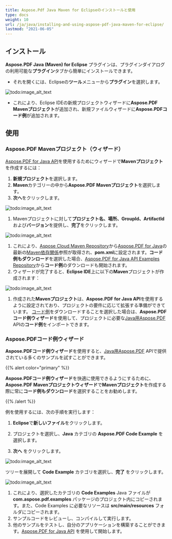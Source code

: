 ```yaml
---
title: Aspose.Pdf Java Maven for Eclipseのインストールと使用
type: docs
weight: 10
url: /ja/java/installing-and-using-aspose-pdf-java-maven-for-eclipse/
lastmod: "2021-06-05"
---
```


## インストール

**Aspose.PDF Java (Maven) for Eclipse** プラグインは、プラグインダイアログの利用可能な**プラグイン**タブから簡単にインストールできます。

- それを開くには、Eclipseの**ツール**メニューから**プラグイン**を選択します。

![todo:image_alt_text](https://i.imgur.com/PCMRMUT.png)

- これにより、Eclipse IDEの新規プロジェクトウィザードに**Aspose.PDF Mavenプロジェクト**が追加され、新規ファイルウィザードに**Aspose.PDFコード例**が追加されます。

## 使用

### Aspose.PDF Mavenプロジェクト（ウィザード）

[Aspose.PDF for Java API](http://www.aspose.com/java/pdf-component.aspx)を使用するためにウィザードで**Mavenプロジェクト**を作成するには：

1. **新規プロジェクト**を選択します。
1. **Maven**カテゴリーの中から**Aspose.PDF Mavenプロジェクト**を選択します。
1. **次へ**をクリックします。

![todo:image_alt_text](https://i.imgur.com/6iywqND.png)

1. Mavenプロジェクトに対して**プロジェクト名、場所、GroupId、ArtifactId**および**バージョン**を提供し、**完了**をクリックします。

![todo:image_alt_text](https://i.imgur.com/zURjIn1.png)

1. これにより、[Aspose Cloud Maven Repository](https://repository.aspose.com/webapp/#/artifacts/browse/tree/General/repo)から[Aspose.PDF for Java](http://www.aspose.com/java/pdf-component.aspx)の最新の[Maven依存関係](https://repository.aspose.com/webapp/#/artifacts/browse/tree/General/repo/com/aspose/aspose-pdf/)参照が取得され、**pom.xml**に設定されます。**コード例もダウンロード**を選択した場合、[Aspose.PDF for Java API Examples Repository](https://github.com/aspose-pdf/Aspose.PDF-for-Java/tree/master/Examples)から**コード例**のダウンロードも開始されます。
1. ウィザードが完了すると、**Eclipse IDE**上に以下の**Maven**プロジェクトが作成されます：

![todo:image_alt_text](https://i.imgur.com/xRfHrku.png)

1. 作成された**Mavenプロジェクト**は、**Aspose.PDF for Java API**を使用するように設定されており、プロジェクトの要件に応じて拡張する準備ができています。
   [コード例](https://github.com/aspose-pdf/Aspose.PDF-for-Java/tree/master/Examples)をダウンロードすることを選択した場合は、**Aspose.PDFコード例ウィザード**を使用して、プロジェクトに必要な[Java用Aspose.PDF](http://www.aspose.com/java/pdf-component.aspx) APIの**コード例**をインポートできます。

### Aspose.PDFコード例ウィザード

**Aspose.PDFコード例ウィザード**を使用すると、[Java用Aspose.PDF](http://www.aspose.com/java/pdf-component.aspx) APIで提供されている多くのサンプルを試すことができます。

{{% alert color="primary" %}}

**Aspose.PDFコード例ウィザード**を快適に使用できるようにするために、**Aspose.PDF Mavenプロジェクトウィザード**で**Mavenプロジェクト**を作成する際に常に**コード例もダウンロード**を選択することをお勧めします。

{{% /alert %}}

例を使用するには、次の手順を実行します：

1. **Eclipse**で**新しいファイル**をクリックします。

1. プロジェクトを選択し、**Java** カテゴリの **Aspose.PDF Code Example** を選択します。
1. **次へ** をクリックします。

![todo:image_alt_text](https://i.imgur.com/AuWybe8.png)

ツリーを展開して **Code Example** カテゴリを選択し、**完了** をクリックします。

![todo:image_alt_text](https://i.imgur.com/PToFZjJ.png)

1. これにより、選択したカテゴリの **Code Examples** Java ファイルが **com.aspose.pdf.examples** パッケージのプロジェクト内にコピーされます。また、Code Examples に必要なリソースは **src/main/resources** フォルダにコピーされます。
1. サンプルコードをレビューし、コンパイルして実行します。
1. 他のサンプルをテストし、自分のアプリケーションを構築することができます。[Aspose.PDF for Java API](http://www.aspose.com/java/pdf-component.aspx) を使用して開始します。